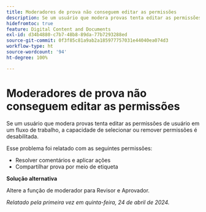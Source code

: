 ```yaml
---
title: Moderadores de prova não conseguem editar as permissões
description: Se um usuário que modera provas tenta editar as permissões de usuário em um fluxo de trabalho, a capacidade de selecionar ou remover permissões é desabilitada.
hidefromtoc: true
feature: Digital Content and Documents
exl-id: d34b4880-c7b7-48b8-89da-77b7293288ed
source-git-commit: 0f3f85c81a9ab2a185977757031e44040ea074d3
workflow-type: ht
source-wordcount: '94'
ht-degree: 100%

---
```


# Moderadores de prova não conseguem editar as permissões

Se um usuário que modera provas tenta editar as permissões de usuário em um fluxo de trabalho, a capacidade de selecionar ou remover permissões é desabilitada.

Esse problema foi relatado com as seguintes permissões:

* Resolver comentários e aplicar ações
* Compartilhar prova por meio de etiqueta

**Solução alternativa**

Altere a função de moderador para Revisor e Aprovador.

_Relatado pela primeira vez em quinta-feira, 24 de abril de 2024._
